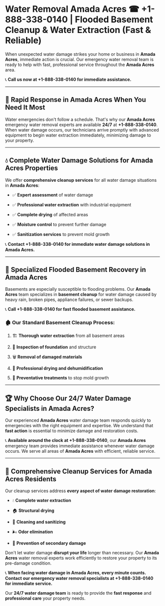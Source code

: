 # Water Removal Amada Acres ☎ +1-888-338-0140 | Flooded Basement Cleanup & Water Extraction (Fast & Reliable)

When unexpected water damage strikes your home or business in **Amada Acres**, immediate action is crucial. Our emergency water removal team is ready to help with fast, professional service throughout the **Amada Acres** area. 

📞 **Call us now at +1-888-338-0140 for immediate assistance.**
---
## 🚀 Rapid Response in Amada Acres When You Need It Most
Water emergencies don't follow a schedule. That's why our **Amada Acres** emergency water removal experts are available **24/7** at **+1-888-338-0140**. When water damage occurs, our technicians arrive promptly with advanced equipment to begin water extraction immediately, minimizing damage to your property.
---
## 💧 Complete Water Damage Solutions for Amada Acres Properties
We offer **comprehensive cleanup services** for all water damage situations in **Amada Acres**:
- ✅ **Expert assessment** of water damage  
- ✅ **Professional water extraction** with industrial equipment  
- ✅ **Complete drying** of affected areas  
- ✅ **Moisture control** to prevent further damage  
- ✅ **Sanitization services** to prevent mold growth  
📞 **Contact +1-888-338-0140 for immediate water damage solutions in Amada Acres.**
---
## 🌊 Specialized Flooded Basement Recovery in Amada Acres
Basements are especially susceptible to flooding problems. Our **Amada Acres** team specializes in **basement cleanup** for water damage caused by heavy rain, broken pipes, appliance failures, or sewer backups. 
📞 **Call +1-888-338-0140 for fast flooded basement assistance.**
### 🏚️ Our Standard Basement Cleanup Process:
1. 🏗️ **Thorough water extraction** from all basement areas  
2. 🔎 **Inspection of foundation** and structure  
3. 🗑️ **Removal of damaged materials**  
4. 💨 **Professional drying and dehumidification**  
5. 🚫 **Preventative treatments** to stop mold growth  
---
## 🏆 Why Choose Our 24/7 Water Damage Specialists in Amada Acres?
Our experienced **Amada Acres** water damage team responds quickly to emergencies with the right equipment and expertise. We understand that **fast action** is essential to minimize damage and restoration costs.
📞 **Available around the clock at +1-888-338-0140**, our **Amada Acres** emergency team provides immediate assistance whenever water damage occurs. We serve all areas of **Amada Acres** with efficient, reliable service.
---
## 🧹 Comprehensive Cleanup Services for Amada Acres Residents
Our cleanup services address **every aspect of water damage restoration**:
- 💧 **Complete water extraction**  
- 🏠 **Structural drying**  
- 🧼 **Cleaning and sanitizing**  
- 🌬️ **Odor elimination**  
- 🚫 **Prevention of secondary damage**  
Don't let water damage **disrupt your life** longer than necessary. Our **Amada Acres** water removal experts work efficiently to restore your property to its pre-damage condition.
📞 **When facing water damage in Amada Acres, every minute counts. Contact our emergency water removal specialists at +1-888-338-0140 for immediate service.**
Our **24/7 water damage team** is ready to provide the **fast response** and **professional care** your property needs.
